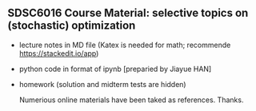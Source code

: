 
## SDSC6016 Course Material:  selective topics on (stochastic) optimization

+ lecture notes in MD file (Katex is needed for math; recommende https://stackedit.io/app)
+ python code in format of ipynb [preparied by Jiayue HAN]
+ homework (solution and midterm tests are hidden)





   Numerious online materials have been taked as references. Thanks. 
